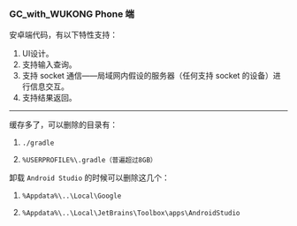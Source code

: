 ### GC_with_WUKONG Phone 端

安卓端代码，有以下特性支持：

1. UI设计。
2. 支持输入查询。
3. 支持 socket 通信——局域网内假设的服务器（任何支持 socket 的设备）进行信息交互。
4. 支持结果返回。





------



缓存多了，可以删除的目录有：

1. `./gradle`

2. `%USERPROFILE%\.gradle（普遍超过8GB）`



卸载 `Android Studio` 的时候可以删除这几个：

1. `%Appdata%\..\Local\Google`

2. `%Appdata%\..\Local\JetBrains\Toolbox\apps\AndroidStudio`

